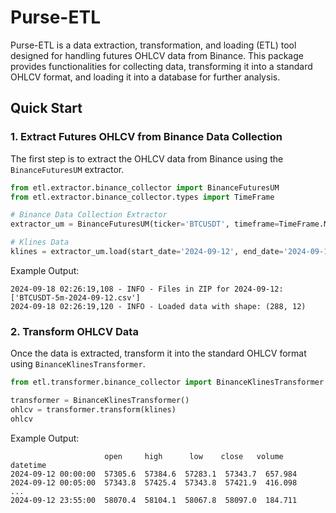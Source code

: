 # Purse-ETL

Purse-ETL is a data extraction, transformation, and loading (ETL) tool designed for handling futures OHLCV data from Binance. This package provides functionalities for collecting data, transforming it into a standard OHLCV format, and loading it into a database for further analysis.


## Quick Start

### 1. Extract Futures OHLCV from Binance Data Collection

The first step is to extract the OHLCV data from Binance using the `BinanceFuturesUM` extractor.

```python
from etl.extractor.binance_collector import BinanceFuturesUM
from etl.extractor.binance_collector.types import TimeFrame

# Binance Data Collection Extractor
extractor_um = BinanceFuturesUM(ticker='BTCUSDT', timeframe=TimeFrame.MINUTE5)

# Klines Data
klines = extractor_um.load(start_date='2024-09-12', end_date='2024-09-12')
```

Example Output:
```
2024-09-18 02:26:19,108 - INFO - Files in ZIP for 2024-09-12: ['BTCUSDT-5m-2024-09-12.csv']
2024-09-18 02:26:19,120 - INFO - Loaded data with shape: (288, 12)
```

### 2. Transform OHLCV Data

Once the data is extracted, transform it into the standard OHLCV format using `BinanceKlinesTransformer`.

```python
from etl.transformer.binance_collector import BinanceKlinesTransformer

transformer = BinanceKlinesTransformer()
ohlcv = transformer.transform(klines)
ohlcv
```

Example Output:
```
                     open     high      low    close   volume
datetime                                                   
2024-09-12 00:00:00  57305.6  57384.6  57283.1  57343.7  657.984
2024-09-12 00:05:00  57343.8  57425.4  57343.8  57421.9  416.098
...
2024-09-12 23:55:00  58070.4  58104.1  58067.8  58097.0  184.711
```

